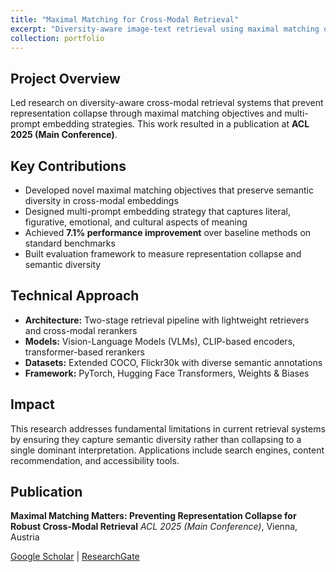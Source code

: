 ```yaml
---
title: "Maximal Matching for Cross-Modal Retrieval"
excerpt: "Diversity-aware image-text retrieval using maximal matching objectives and multi-prompt embeddings to prevent representation collapse<br/><img src='/images/profile.png'>"
collection: portfolio
---
```


## Project Overview
Led research on diversity-aware cross-modal retrieval systems that prevent representation collapse through maximal matching objectives and multi-prompt embedding strategies. This work resulted in a publication at **ACL 2025 (Main Conference)**.

## Key Contributions
- Developed novel maximal matching objectives that preserve semantic diversity in cross-modal embeddings
- Designed multi-prompt embedding strategy that captures literal, figurative, emotional, and cultural aspects of meaning
- Achieved **7.1% performance improvement** over baseline methods on standard benchmarks
- Built evaluation framework to measure representation collapse and semantic diversity

## Technical Approach
- **Architecture:** Two-stage retrieval pipeline with lightweight retrievers and cross-modal rerankers
- **Models:** Vision-Language Models (VLMs), CLIP-based encoders, transformer-based rerankers
- **Datasets:** Extended COCO, Flickr30k with diverse semantic annotations
- **Framework:** PyTorch, Hugging Face Transformers, Weights & Biases

## Impact
This research addresses fundamental limitations in current retrieval systems by ensuring they capture semantic diversity rather than collapsing to a single dominant interpretation. Applications include search engines, content recommendation, and accessibility tools.

## Publication
**Maximal Matching Matters: Preventing Representation Collapse for Robust Cross-Modal Retrieval**
*ACL 2025 (Main Conference)*, Vienna, Austria

[Google Scholar](https://scholar.google.com/citations?user=Ft_qTcwAAAAJ&hl=en) | [ResearchGate](https://www.researchgate.net/profile/Hani-Al-Omari-2)
